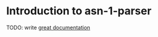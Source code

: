 # Introduction to asn-1-parser

TODO: write [great documentation](http://jacobian.org/writing/what-to-write/)
